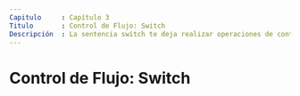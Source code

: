 ```yaml
---
Capitulo     : Capítulo 3
Titulo       : Control de Flujo: Switch
Descripción  : La sentencia switch te deja realizar operaciones de control de flujo más complejas sin usar cadenas interminables de  'if' y 'else'.
---
```


# Control de Flujo: Switch
